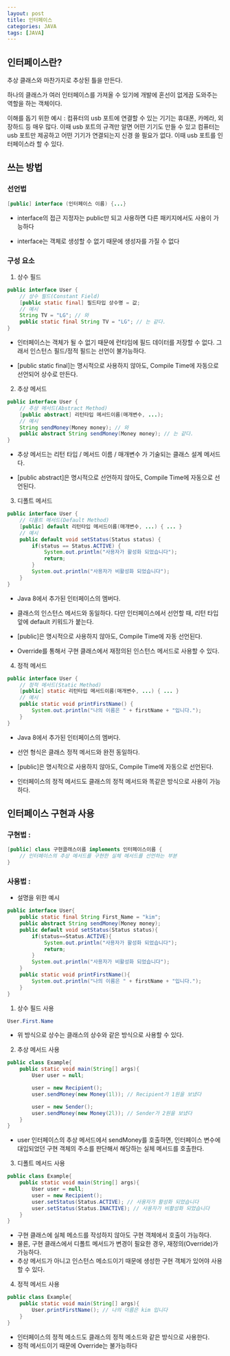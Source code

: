 ```yaml
---
layout: post
title: 인터페이스
categories: JAVA
tags: [JAVA]
---
```

## 인터페이스란?
추상 클래스와 마찬가지로 추상된 틀을 만든다.

하나의 클래스가 여러 인터페이스를 가져올 수 있기에 개발에 혼선이 없게끔 도와주는 역할을 하는 객체이다.

이해를 돕기 위한 예시 :
컴퓨터의 usb 포트에 연결할 수 있는 기기는 휴대폰, 카메라, 외장하드 등 매우 많다. 이때 usb 포트의 규격만 알면 어떤 기기도 만들 수 있고 컴퓨터는 usb 포트만 제공하고 어떤 기기가 연결되는지 신경 쓸 필요가 없다. 이때 usb 포트를 인터페이스라 할 수 있다.
## 쓰는 방법

### 선언법

```java
[public] interface (인터페이스 이름) {...}
```

* interface의 접근 지정자는 public만 되고 사용하면 다른 패키지에서도 사용이 가능하다

* interface는 객체로 생성할 수 없기 때문에 생성자를 가질 수 없다

### 구성 요소

1. 상수 필드

```java
public interface User {
    // 상수 필드(Constant Field)
    [public static final] 필드타입 상수명 = 값;
    // 예시
    String TV = "LG"; // 와
    public static final String TV = "LG"; // 는 같다.
}
```

* 인터페이스는 객체가 될 수 없기 때문에 런타임에 필드 데이터를 저장할 수 없다. 그래서 인스턴스 필드/정적 필드는 선언이 불가능하다.

* [public static final]는 명시적으로 사용하지 않아도, Compile Time에 자동으로 선언되어 상수로 만든다.

2. 추상 메서드

```java
public interface User {
    // 추상 메서드(Abstract Method)
    [public abstract] 리턴타입 메서드이름(매개변수, ...);
    // 예시
    String sendMoney(Money money); // 와
    public abstract String sendMoney(Money money); // 는 같다.
}
```

* 추상 메서드는 리턴 타입 / 메서드 이름 / 매개변수 가 기술되는 클래스 설계 메서드다.

* [public abstract]은 명시적으로 선언하지 않아도, Compile Time에 자동으로 선언된다.

3. 디폴트 메서드

```java
public interface User {
    // 디폴트 메서드(Default Method)
    [public] default 리턴타입 메서드이름(매개변수, ...) { ... }
    // 예시
    public default void setStatus(Status status) {
        if(status == Status.ACTIVE) {
            System.out.println("사용자가 활성화 되었습니다");
            return;
        }
        System.out.println("사용자가 비활성화 되었습니다");
    }
}
```

* Java 8에서 추가된 인터페이스의 멤버다.

* 클래스의 인스턴스 메서드와 동일하다. 다만 인터페이스에서 선언할 때, 리턴 타입 앞에 default 키워드가 붙는다.

* [public]은 명시적으로 사용하지 않아도, Compile Time에 자동 선언된다.

* Override를 통해서 구현 클래스에서 재정의된 인스턴스 메서드로 사용할 수 있다.

4. 정적 메서드
```java
public interface User {
    // 정적 메서드(Static Method)
    [public] static 리턴타입 메서드이름(매개변수, ...) { ... }
    // 예시
    public static void printFirstName() {
        System.out.println("나의 이름은 " + firstName + "입니다.");
    }
}
```

* Java 8에서 추가된 인터페이스의 멤버다.

* 선언 형식은 클래스 정적 메서드와 완전 동일하다.

* [public]은 명시적으로 사용하지 않아도, Compile Time에 자동으로 선언된다.

* 인터페이스의 정적 메서드도 클래스의 정적 메서드와 똑같은 방식으로 사용이 가능하다.

## 인터페이스 구현과 사용

### 구현법 :

```java
[public] class 구현클래스이름 implements 인터페이스이름 {
    // 인터페이스의 추상 메서드를 구현한 실체 메서드를 선언하는 부분
}
```

### 사용법 :

* 설명을 위한 예시
```java
public interface User{
    public static final String First_Name = "kim";
    public abstract String sendMoney(Money money);
    public default void setStatus(Status status){
        if(status==Status.ACTIVE){
            System.out.println("사용자가 활성화 되었습니다");
            return;
        }
        System.out.println("사용자가 비활성화 되었습니다");
    }
    public static void printFirstName(){
        System.out.println("나의 이름은 " + firstName + "입니다.");
    }
}
```
1. 상수 필드 사용
```java
User.First.Name
```
* 위 방식으로 상수는 클래스의 상수와 같은 방식으로 사용할 수 있다.
2. 추상 메서드 사용
```java
public class Example{
    public static void main(String[] args){
        User user = null;

        user = new Recipient();
        user.sendMoney(new Money(1l)); // Recipient가 1원을 보냈다

        user = new Sender();
        user.sendMoney(new Money(2l)); // Sender가 2원을 보냈다
    }
}
```
   * user 인터페이스의 추상 메서드에서 sendMoney를 호출하면, 인터페이스 변수에 대입되었던 구현 객체의 주소를 판단해서 해당하는 실체 메서드를 호출한다.   
3. 디폴트 메서드 사용
```java
public class Example{
    public static void main(String[] args){
        User user = null;
        user = new Recipient();
        user.setStatus(Status.ACTIVE); // 사용자가 활성화 되었습니다
        user.setStatus(Status.INACTIVE); // 사용자가 비활성화 되었습니다
    }
}
```
* 구현 클래스에 실체 메소드를 작성하지 않아도 구현 객체에서 호출이 가능하다.
* 물론, 구현 클래스에서 디폴트 메서드가 변경이 필요한 경우, 재정의(Override)가 가능하다.
* 추상 메서드가 아니고 인스턴스 메소드이기 때문에 생성한 구현 객체가 있어야 사용할 수 있다.
4. 정적 메서드 사용
```java
public class Example{
    public static void main(String[] args){
        User.printFirstName(); // 나의 이름은 kim 입니다
    }
}
```
* 인터페이스의 정적 메소드도 클래스의 정적 메소드와 같은 방식으로 사용한다.
* 정적 메서드이기 때문에 Override는 불가능하다